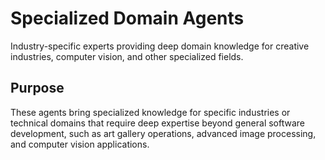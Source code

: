 # Specialized Domain Agents

Industry-specific experts providing deep domain knowledge for creative industries, computer vision, and other specialized fields.

## Purpose

These agents bring specialized knowledge for specific industries or technical domains that require deep expertise beyond general software development, such as art gallery operations, advanced image processing, and computer vision applications.
